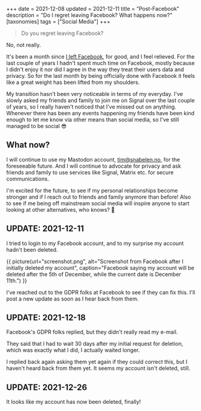 +++
date = 2021-12-08
updated = 2021-12-11
title = "Post-Facebook"
description = "Do I regret leaving Facebook? What happens now?"
[taxonomies]
tags = ["Social Media"] 
+++

> Do you regret leaving Facebook?

No, not really.

It's been a month since [I left Facebook](/blog/goodbye-facebook), for good, and I feel relieved. For 
the last couple of years I hadn't spent much time on Facebook, mostly because
I didn't enjoy it nor did I agree in the way they treat their users data and
privacy. So for the last month by being officially done with Facebook
it feels like a great weight has been lifted from my shoulders.

My transition hasn't been very noticeable in terms of my everyday. I've slowly
asked my friends and family to join me on Signal over the last couple of years,
so I really haven't noticed that I've missed out on anything. Whenever there has
been any events happening my friends have been kind enough to let me know via
other means than social media, so I've still managed to be social 😎

## What now?

I will continue to use my Mastodon account, [tim@snabelen.no](https://snabelen.no/@tim),
for the foreseeable future. And I will continue to advocate for privacy and ask 
friends and family to use services like Signal, Matrix etc. for secure
communications.

I'm excited for the future, to see if my personal relationships become stronger
and if I reach out to friends and family anymore than before! Also to see if
me being off mainstream social media will inspire anyone to start looking at 
other alternatives, who knows? 🤷

## UPDATE: 2021-12-11

I tried to login to my Facebook account, and to my surprise my account hadn't 
been deleted.

{{ picture(url="screenshot.png", 
  alt="Screenshot from Facebook after I initially deleted my account", 
  caption="Facebook saying my account will be deleted after the 5th of December, while the current date is December 11th.") }}

I've reached out to the GDPR folks at Facebook to see if they can fix this.
I'll post a new update as soon as I hear back from them.

## UPDATE: 2021-12-18

Facebook's GDPR folks replied, but they didn't really read my e-mail.

They said that I had to wait 30 days after my initial request for deletion, 
which was exactly what I did, I actually waited longer.

I replied back again asking them yet again if they could correct this, but I 
haven't heard back from them yet. It seems my account isn't deleted, still.

## UPDATE: 2021-12-26

It looks like my account has now been deleted, finally!
